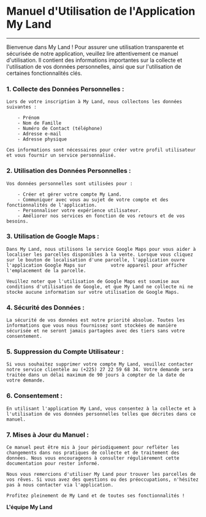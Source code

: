# Manuel d'Utilisation de l'Application My Land
---------------------------------------------------

Bienvenue dans My Land ! Pour assurer une utilisation transparente et sécurisée de notre application, veuillez lire attentivement ce manuel d'utilisation. Il contient des informations importantes sur la collecte et l'utilisation de vos données personnelles, ainsi que sur l'utilisation de certaines fonctionnalités clés.


### 1. Collecte des Données Personnelles :

    Lors de votre inscription à My Land, nous collectons les données suivantes :

        - Prénom
        - Nom de Famille
        - Numéro de Contact (téléphone)
        - Adresse e-mail
        - Adresse physique

    Ces informations sont nécessaires pour créer votre profil utilisateur et vous fournir un service personnalisé.


### 2. Utilisation des Données Personnelles :

    Vos données personnelles sont utilisées pour :

        - Créer et gérer votre compte My Land.
        - Communiquer avec vous au sujet de votre compte et des fonctionnalités de l'application.
        - Personnaliser votre expérience utilisateur.
        - Améliorer nos services en fonction de vos retours et de vos besoins.
    

### 3. Utilisation de Google Maps :

    Dans My Land, nous utilisons le service Google Maps pour vous aider à localiser les parcelles disponibles à la vente. Lorsque vous cliquez sur le bouton de localisation d'une parcelle, l'application ouvre l'application Google Maps sur         votre appareil pour afficher l'emplacement de la parcelle.

    Veuillez noter que l'utilisation de Google Maps est soumise aux conditions d'utilisation de Google, et que My Land ne collecte ni ne stocke aucune information sur votre utilisation de Google Maps.
    

### 4. Sécurité des Données :

    La sécurité de vos données est notre priorité absolue. Toutes les informations que vous nous fournissez sont stockées de manière sécurisée et ne seront jamais partagées avec des tiers sans votre consentement.

### 5. Suppression du Compte Utilisateur :

    Si vous souhaitez supprimer votre compte My Land, veuillez contacter notre service clientèle au (+225) 27 22 59 68 34. Votre demande sera traitée dans un délai maximum de 90 jours à compter de la date de votre demande.

### 6. Consentement :

    En utilisant l'application My Land, vous consentez à la collecte et à l'utilisation de vos données personnelles telles que décrites dans ce manuel.
    

### 7. Mises à Jour du Manuel :

    Ce manuel peut être mis à jour périodiquement pour refléter les changements dans nos pratiques de collecte et de traitement des données. Nous vous encourageons à consulter régulièrement cette documentation pour rester informé.

    Nous vous remercions d'utiliser My Land pour trouver les parcelles de vos rêves. Si vous avez des questions ou des préoccupations, n'hésitez pas à nous contacter via l'application.

    Profitez pleinement de My Land et de toutes ses fonctionnalités !

**L'équipe My Land**
